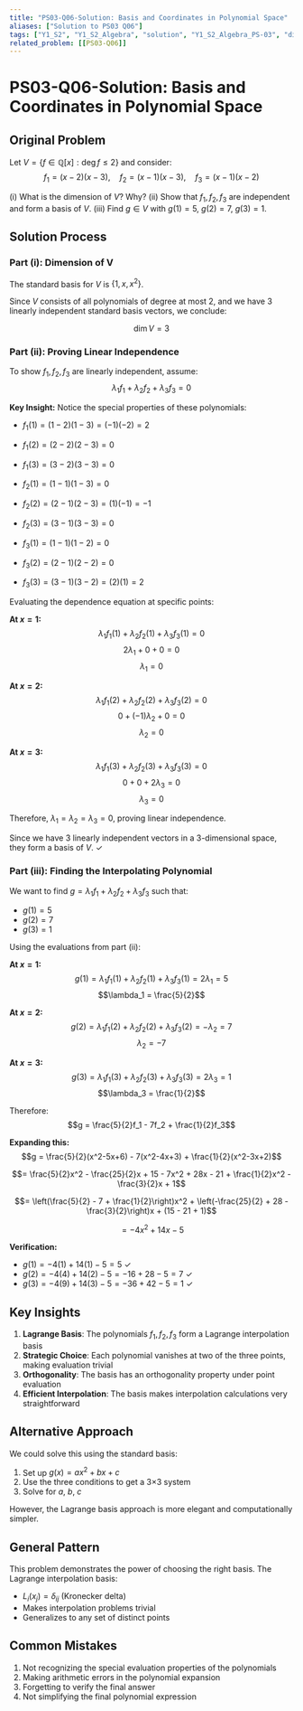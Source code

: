 ```yaml
---
title: "PS03-Q06-Solution: Basis and Coordinates in Polynomial Space"
aliases: ["Solution to PS03 Q06"]
tags: ["Y1_S2", "Y1_S2_Algebra", "solution", "Y1_S2_Algebra_PS-03", "difficulty-advanced", "polynomial-space", "lagrange-interpolation", "basis"]
related_problem: [[PS03-Q06]]
---
```


# PS03-Q06-Solution: Basis and Coordinates in Polynomial Space

## Original Problem

Let $V = \{f \in \mathbb{Q}[x] : \deg f \leq 2\}$ and consider:
$$f_1 = (x-2)(x-3), \quad f_2 = (x-1)(x-3), \quad f_3 = (x-1)(x-2)$$

(i) What is the dimension of $V$? Why?
(ii) Show that $f_1, f_2, f_3$ are independent and form a basis of $V$.
(iii) Find $g \in V$ with $g(1) = 5$, $g(2) = 7$, $g(3) = 1$.

## Solution Process

### Part (i): Dimension of V

The standard basis for $V$ is $\{1, x, x^2\}$.

Since $V$ consists of all polynomials of degree at most 2, and we have 3 linearly independent standard basis vectors, we conclude:

$$\dim V = 3$$

### Part (ii): Proving Linear Independence

To show $f_1, f_2, f_3$ are linearly independent, assume:
$$\lambda_1 f_1 + \lambda_2 f_2 + \lambda_3 f_3 = 0$$

**Key Insight:** Notice the special properties of these polynomials:
- $f_1(1) = (1-2)(1-3) = (-1)(-2) = 2$
- $f_1(2) = (2-2)(2-3) = 0$
- $f_1(3) = (3-2)(3-3) = 0$

- $f_2(1) = (1-1)(1-3) = 0$
- $f_2(2) = (2-1)(2-3) = (1)(-1) = -1$
- $f_2(3) = (3-1)(3-3) = 0$

- $f_3(1) = (1-1)(1-2) = 0$
- $f_3(2) = (2-1)(2-2) = 0$
- $f_3(3) = (3-1)(3-2) = (2)(1) = 2$

Evaluating the dependence equation at specific points:

**At $x = 1$:**
$$\lambda_1 f_1(1) + \lambda_2 f_2(1) + \lambda_3 f_3(1) = 0$$
$$2\lambda_1 + 0 + 0 = 0$$
$$\lambda_1 = 0$$

**At $x = 2$:**
$$\lambda_1 f_1(2) + \lambda_2 f_2(2) + \lambda_3 f_3(2) = 0$$
$$0 + (-1)\lambda_2 + 0 = 0$$
$$\lambda_2 = 0$$

**At $x = 3$:**
$$\lambda_1 f_1(3) + \lambda_2 f_2(3) + \lambda_3 f_3(3) = 0$$
$$0 + 0 + 2\lambda_3 = 0$$
$$\lambda_3 = 0$$

Therefore, $\lambda_1 = \lambda_2 = \lambda_3 = 0$, proving linear independence.

Since we have 3 linearly independent vectors in a 3-dimensional space, they form a basis of $V$. ✓

### Part (iii): Finding the Interpolating Polynomial

We want to find $g = \lambda_1 f_1 + \lambda_2 f_2 + \lambda_3 f_3$ such that:
- $g(1) = 5$
- $g(2) = 7$
- $g(3) = 1$

Using the evaluations from part (ii):

**At $x = 1$:**
$$g(1) = \lambda_1 f_1(1) + \lambda_2 f_2(1) + \lambda_3 f_3(1) = 2\lambda_1 = 5$$
$$\lambda_1 = \frac{5}{2}$$

**At $x = 2$:**
$$g(2) = \lambda_1 f_1(2) + \lambda_2 f_2(2) + \lambda_3 f_3(2) = -\lambda_2 = 7$$
$$\lambda_2 = -7$$

**At $x = 3$:**
$$g(3) = \lambda_1 f_1(3) + \lambda_2 f_2(3) + \lambda_3 f_3(3) = 2\lambda_3 = 1$$
$$\lambda_3 = \frac{1}{2}$$

Therefore:
$$g = \frac{5}{2}f_1 - 7f_2 + \frac{1}{2}f_3$$

**Expanding this:**
$$g = \frac{5}{2}(x^2-5x+6) - 7(x^2-4x+3) + \frac{1}{2}(x^2-3x+2)$$

$$= \frac{5}{2}x^2 - \frac{25}{2}x + 15 - 7x^2 + 28x - 21 + \frac{1}{2}x^2 - \frac{3}{2}x + 1$$

$$= \left(\frac{5}{2} - 7 + \frac{1}{2}\right)x^2 + \left(-\frac{25}{2} + 28 - \frac{3}{2}\right)x + (15 - 21 + 1)$$

$$= -4x^2 + 14x - 5$$

**Verification:**
- $g(1) = -4(1) + 14(1) - 5 = 5$ ✓
- $g(2) = -4(4) + 14(2) - 5 = -16 + 28 - 5 = 7$ ✓
- $g(3) = -4(9) + 14(3) - 5 = -36 + 42 - 5 = 1$ ✓

## Key Insights

1. **Lagrange Basis**: The polynomials $f_1, f_2, f_3$ form a Lagrange interpolation basis
2. **Strategic Choice**: Each polynomial vanishes at two of the three points, making evaluation trivial
3. **Orthogonality**: The basis has an orthogonality property under point evaluation
4. **Efficient Interpolation**: The basis makes interpolation calculations very straightforward

## Alternative Approach

We could solve this using the standard basis:
1. Set up $g(x) = ax^2 + bx + c$
2. Use the three conditions to get a 3×3 system
3. Solve for $a$, $b$, $c$

However, the Lagrange basis approach is more elegant and computationally simpler.

## General Pattern

This problem demonstrates the power of choosing the right basis. The Lagrange interpolation basis:
- $L_i(x_j) = \delta_{ij}$ (Kronecker delta)
- Makes interpolation problems trivial
- Generalizes to any set of distinct points

## Common Mistakes

1. Not recognizing the special evaluation properties of the polynomials
2. Making arithmetic errors in the polynomial expansion
3. Forgetting to verify the final answer
4. Not simplifying the final polynomial expression
